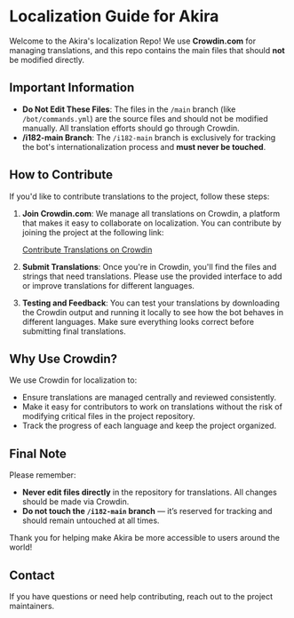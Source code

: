 # Localization Guide for Akira

Welcome to the Akira's localization Repo! We use **Crowdin.com** for managing translations, and this repo contains the main files that should **not** be modified directly.

## Important Information

- **Do Not Edit These Files**: The files in the `/main` branch (like `/bot/commands.yml`) are the source files and should not be modified manually. All translation efforts should go through Crowdin.
- **/i182-main Branch**: The `/i182-main` branch is exclusively for tracking the bot's internationalization process and **must never be touched**.

## How to Contribute

If you'd like to contribute translations to the project, follow these steps:

1. **Join Crowdin.com**: We manage all translations on Crowdin, a platform that makes it easy to collaborate on localization. You can contribute by joining the project at the following link:

   [Contribute Translations on Crowdin](https://crowdin.com/project/lynnuxdevAkira)

2. **Submit Translations**: Once you're in Crowdin, you'll find the files and strings that need translations. Please use the provided interface to add or improve translations for different languages.

3. **Testing and Feedback**: You can test your translations by downloading the Crowdin output and running it locally to see how the bot behaves in different languages. Make sure everything looks correct before submitting final translations.

## Why Use Crowdin?

We use Crowdin for localization to:
- Ensure translations are managed centrally and reviewed consistently.
- Make it easy for contributors to work on translations without the risk of modifying critical files in the project repository.
- Track the progress of each language and keep the project organized.

## Final Note

Please remember:
- **Never edit files directly** in the repository for translations. All changes should be made via Crowdin.
- **Do not touch the `/i182-main` branch** — it’s reserved for tracking and should remain untouched at all times.

Thank you for helping make Akira be more accessible to users around the world!

## Contact

If you have questions or need help contributing, reach out to the project maintainers.
